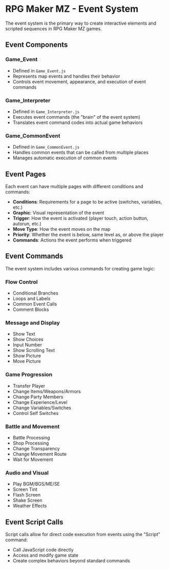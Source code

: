 # RPG Maker MZ - Event System

The event system is the primary way to create interactive elements and scripted sequences in RPG Maker MZ games.

## Event Components

### Game_Event
- Defined in `Game_Event.js`
- Represents map events and handles their behavior
- Controls event movement, appearance, and execution of event commands

### Game_Interpreter
- Defined in `Game_Interpreter.js`
- Executes event commands (the "brain" of the event system)
- Translates event command codes into actual game behaviors

### Game_CommonEvent
- Defined in `Game_CommonEvent.js`
- Handles common events that can be called from multiple places
- Manages automatic execution of common events

## Event Pages

Each event can have multiple pages with different conditions and commands:
- **Conditions**: Requirements for a page to be active (switches, variables, etc.)
- **Graphic**: Visual representation of the event
- **Trigger**: How the event is activated (player touch, action button, autorun, etc.)
- **Move Type**: How the event moves on the map
- **Priority**: Whether the event is below, same level as, or above the player
- **Commands**: Actions the event performs when triggered

## Event Commands

The event system includes various commands for creating game logic:

### Flow Control
- Conditional Branches
- Loops and Labels
- Common Event Calls
- Comment Blocks

### Message and Display
- Show Text
- Show Choices
- Input Number
- Show Scrolling Text
- Show Picture
- Move Picture

### Game Progression
- Transfer Player
- Change Items/Weapons/Armors
- Change Party Members
- Change Experience/Level
- Change Variables/Switches
- Control Self Switches

### Battle and Movement
- Battle Processing
- Shop Processing
- Change Transparency
- Change Movement Route
- Wait for Movement

### Audio and Visual
- Play BGM/BGS/ME/SE
- Screen Tint
- Flash Screen
- Shake Screen
- Weather Effects

## Event Script Calls

Script calls allow for direct code execution from events using the "Script" command:
- Call JavaScript code directly
- Access and modify game state
- Create complex behaviors beyond standard commands